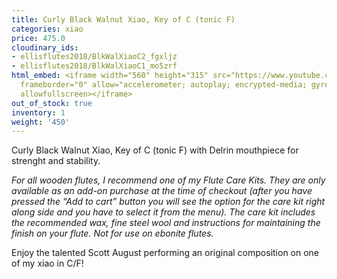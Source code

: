 ```yaml
---
title: Curly Black Walnut Xiao, Key of C (tonic F)
categories: xiao
price: 475.0
cloudinary_ids:
- ellisflutes2018/BlkWalXiaoC2_fgxljz
- ellisflutes2018/BlkWalXiaoC1_mo5zrf
html_embed: <iframe width="560" height="315" src="https://www.youtube.com/embed/CG77P4TVNeA"
  frameborder="0" allow="accelerometer; autoplay; encrypted-media; gyroscope; picture-in-picture"
  allowfullscreen></iframe>
out_of_stock: true
inventory: 1
weight: '450'
---
```


Curly Black Walnut Xiao, Key of C (tonic F) with Delrin mouthpiece for strenght and stability.

*For all wooden flutes, I recommend one of my Flute Care Kits.  They are only available as an add-on purchase at the time of checkout (after you have pressed the “Add to cart” button you will see the option for the care kit right along side and you have to select it from the menu). The care kit includes the recommended wax, fine steel wool and instructions for maintaining the finish on your flute.  Not for use on ebonite flutes.*

Enjoy the talented Scott August performing an original composition on one of my xiao in C/F!

